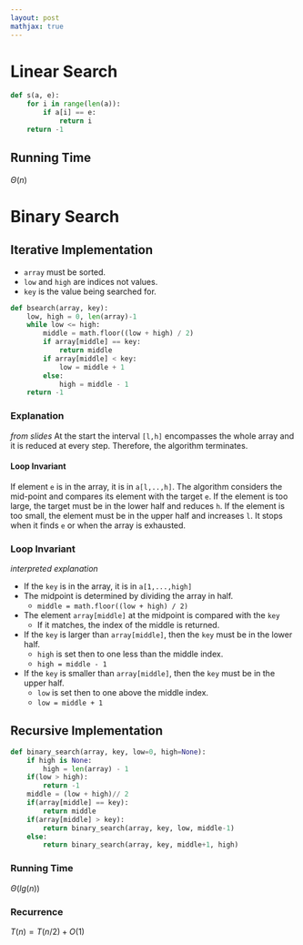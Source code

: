 ```yaml
---
layout: post
mathjax: true
---
```


# Linear Search

```py
def s(a, e):
    for i in range(len(a)):
        if a[i] == e:
            return i
    return -1
```

## Running Time
$\Theta(n)$

# Binary Search

## Iterative Implementation

* `array` must be sorted.
* `low` and `high` are indices not values.
* `key` is the value being searched for.

```py
def bsearch(array, key):
    low, high = 0, len(array)-1
    while low <= high:
        middle = math.floor((low + high) / 2)
        if array[middle] == key:
            return middle
        if array[middle] < key:
            low = middle + 1
        else:
            high = middle - 1
    return -1
```

### Explanation
*from slides*
At the start the interval `[l,h]` encompasses the whole array and it is reduced at every step. Therefore, the algorithm terminates.

#### Loop Invariant
If element `e` is in the array, it is in `a[l,..,h]`. The algorithm considers the mid-point and compares its element with the target `e`. If the element is too large, the target must be in the lower half and reduces `h`. If the element is too small, the element must be in the upper half and increases `l`. It stops when it finds `e` or when the array is exhausted.

### Loop Invariant
*interpreted explanation*
* If the `key` is in the array, it is in `a[1,...,high]`
* The midpoint is determined by dividing the array in half.
  * `middle = math.floor((low + high) / 2)`
* The element `array[middle]` at the midpoint is compared with the `key`
  * If it matches, the index of the middle is returned.
* If the `key` is larger than `array[middle]`, then the `key` must be in the lower half.
  * `high` is set then to one less than the middle index.
  * `high = middle - 1`
* If the `key` is smaller than `array[middle]`, then the `key` must be in the upper half.
  * `low` is set then to one above the middle index.
  * `low = middle + 1`

## Recursive Implementation

```py
def binary_search(array, key, low=0, high=None):
    if high is None:
        high = len(array) - 1
    if(low > high):
        return -1
    middle = (low + high)// 2
    if(array[middle] == key):
        return middle
    if(array[middle] > key):
        return binary_search(array, key, low, middle-1)
    else:
        return binary_search(array, key, middle+1, high)

```

### Running Time

$\Theta(lg(n))$

### Recurrence
$T(n)=T(n/2)+O(1)$
